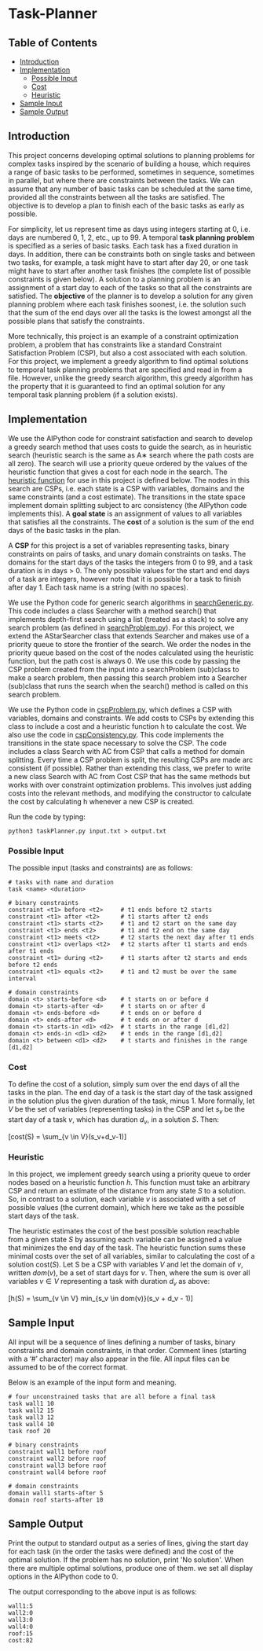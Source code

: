 # Task-Planner

## Table of Contents

- [Introduction](#introduction)
- [Implementation](#implementation)
  - [Possible Input](#possible-input)
  - [Cost](#cost)
  - [Heuristic](#heuristic)
- [Sample Input](#sample-input)
- [Sample Output](#sample-output)

## Introduction

This project concerns developing optimal solutions to planning problems for complex tasks inspired by the scenario of building a house, which requires a range of basic tasks to be performed, sometimes in sequence, sometimes in parallel, but where there are constraints between the tasks. We can assume that any number of basic tasks can be scheduled at the same time, provided all the constraints between all the tasks are satisfied. The objective is to develop a plan to finish each of the basic tasks as early as possible.

For simplicity, let us represent time as days using integers starting at 0, i.e. days are numbered 0, 1, 2, etc., up to 99. A temporal __task planning problem__ is specified as a series of basic tasks. Each task has a fixed duration in days. In addition, there can be constraints both on single tasks and between two tasks, for example, a task might have to start after day 20, or one task might have to start after another task finishes (the complete list of possible constraints is given below). A solution to a planning problem is an assignment of a start day to each of the tasks so that all the constraints are satisfied. The __objective__ of the planner is to develop a solution for any given planning problem where each task finishes soonest, i.e. the solution such that the sum of the end days over all the tasks is the lowest amongst all the possible plans that satisfy the constraints.

More technically, this project is an example of a constraint optimization problem, a problem that has constraints like a standard Constraint Satisfaction Problem (CSP), but also a cost associated with each solution. For this project, we implement a greedy algorithm to find optimal solutions to temporal task planning problems that are specified and read in from a file. However, unlike the greedy search algorithm, this greedy algorithm has the property that it is guaranteed to find an optimal solution for any temporal task planning problem (if a solution exists).

## Implementation

We use the AIPython code for constraint satisfaction and search to develop a greedy search method that uses costs to guide the search, as in heuristic search (heuristic search is the same as A∗ search where the path costs are all zero). The search will use a priority queue ordered by the values of the heuristic function that gives a cost for each node in the search. The [heuristic function](#heuristic) for use in this project is defined below. The nodes in this search are CSPs, i.e. each state is a CSP with variables, domains and the same constraints (and a cost estimate). The transitions in the state space implement domain splitting subject to arc consistency (the AIPython code implements this). A __goal state__ is an assignment of values to all variables that satisfies all the constraints. The __cost__ of a solution is the sum of the end days of the basic tasks in the plan.

A __CSP__ for this project is a set of variables representing tasks, binary constraints on pairs of tasks, and unary domain constraints on tasks. The domains for the start days of the tasks the integers from 0 to 99, and a task duration is in days > 0. The only possible values for the start and end days of a task are integers, however note that it is possible for a task to finish after day 1.  Each task name is a string (with no spaces).

We use the Python code for generic search algorithms in [searchGeneric.py](/searchGeneric.py). This code includes a class Searcher with a method search() that implements depth-first search using a list (treated as a stack) to solve any search problem (as defined in [searchProblem.py](/searchProblem.py)). For this project, we extend the AStarSearcher class that extends Searcher and makes use of a priority queue to store the frontier of the search. We order the nodes in the priority queue based on the cost of the nodes calculated using the heuristic function, but the path cost is always 0. We use this code by passing the CSP problem created from the input into a searchProblem (sub)class to make a search problem, then passing this search problem into a Searcher (sub)class that runs the search when the search() method is called on this search problem.

We use the Python code in [cspProblem.py](/cspProblem.py), which defines a CSP with variables, domains and constraints. We add costs to CSPs by extending this class to include a cost and a heuristic function h to calculate the cost. We also use the code in [cspConsistency.py](/cspConsistency.py). This code implements the transitions in the state space necessary to solve the CSP. The code includes a class Search with AC from CSP that calls a method for domain splitting. Every time a CSP problem is split, the resulting CSPs are made arc consistent (if possible). Rather than extending this class, we prefer to write a new class Search with AC from Cost CSP that has the same methods but works with over constraint optimization problems. This involves just adding costs into the relevant methods, and modifying the constructor to calculate the cost by calculating h whenever a new CSP is created.

Run the code by typing:

```
python3 taskPlanner.py input.txt > output.txt
```

### Possible Input

The possible input (tasks and constraints) are as follows:

```
# tasks with name and duration
task <name> <duration>

# binary constraints
constraint <t1> before <t2>     # t1 ends before t2 starts
constraint <t1> after <t2>      # t1 starts after t2 ends
constraint <t1> starts <t2>     # t1 and t2 start on the same day
constraint <t1> ends <t2>       # t1 and t2 end on the same day
constraint <t1> meets <t2>      # t2 starts the next day after t1 ends
constraint <t1> overlaps <t2>   # t2 starts after t1 starts and ends after t1 ends
constraint <t1> during <t2>     # t1 starts after t2 starts and ends before t2 ends
constraint <t1> equals <t2>     # t1 and t2 must be over the same interval

# domain constraints
domain <t> starts-before <d>    # t starts on or before d
domain <t> starts-after <d>     # t starts on or after d
domain <t> ends-before <d>      # t ends on or before d
domain <t> ends-after <d>       # t ends on or after d
domain <t> starts-in <d1> <d2>  # t starts in the range [d1,d2]
domain <t> ends-in <d1> <d2>    # t ends in the range [d1,d2]
domain <t> between <d1> <d2>    # t starts and finishes in the range [d1,d2]
```

### Cost

To define the cost of a solution, simply sum over the end days of all the tasks in the plan. The end day of a task is the start day of the task assigned in the solution plus the given duration of the task, minus 1. More formally, let $V$ be the set of variables (representing tasks) in the CSP and let $s_v$ be the start day of a task $v$, which has duration $d_v$, in a solution $S$. Then:

\[cost(S) = \sum_{v \in V}(s_v+d_v-1)\]

### Heuristic

In this project, we implement greedy search using a priority queue to order nodes based on a heuristic function $h$. This function must take an arbitrary CSP and return an estimate of the distance from any state $S$ to a solution. So, in contrast to a solution, each variable $v$ is associated with a set of possible values (the current domain), which here we take as the possible start days
of the task.

The heuristic estimates the cost of the best possible solution reachable from a given state $S$ by assuming each variable can be assigned a value that minimizes the end day of the task. The heuristic function sums these minimal costs over the set of all variables, similar to calculating the cost of a solution cost($S$). Let S be a CSP with variables $V$ and let the domain of $v$, written $dom(v)$, be a set of start days for $v$. Then, where the sum is over all variables $v \in V$ representing a task with duration $d_v$ as above:

\[h(S) = \sum_{v \in V} min_{s_v \in dom(v)}(s_v + d_v - 1)\]

## Sample Input

All input will be a sequence of lines defining a number of tasks, binary constraints and domain constraints, in that order. Comment lines (starting with a ‘#’ character) may also appear in the file. All input files can be assumed to be of the correct format.

Below is an example of the input form and meaning.

```
# four unconstrained tasks that are all before a final task
task wall1 10
task wall2 15
task wall3 12
task wall4 10
task roof 20

# binary constraints
constraint wall1 before roof
constraint wall2 before roof
constraint wall3 before roof
constraint wall4 before roof

# domain constraints
domain wall1 starts-after 5
domain roof starts-after 10
```

## Sample Output

Print the output to standard output as a series of lines, giving the start day for each task (in the order the tasks were defined) and the cost of the optimal solution. If the problem has no solution, print 'No solution'. When there are multiple optimal solutions, produce one of them. we set all display options in the AIPython code to 0.

The output corresponding to the above input is as follows:

```
wall1:5
wall2:0
wall3:0
wall4:0
roof:15
cost:82
```
